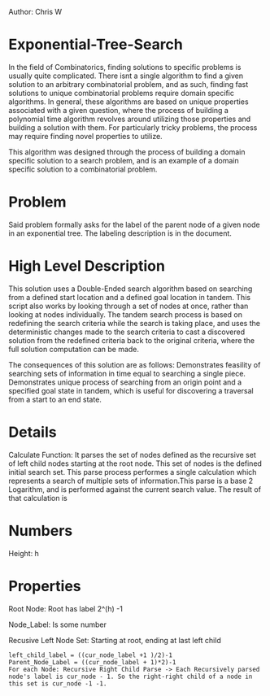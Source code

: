 Author: Chris W
# Exponential-Tree-Search

In the field of Combinatorics, finding solutions to specific problems is usually quite complicated. There isnt a single algorithm to find a given solution to an arbitrary combinatorial problem, and as such, finding fast solutions to unique combinatorial problems require domain specific algorithms. In general, these algorithms are based on unique properties associated with a given question, where the process of building a polynomial time algorithm revolves around utilizing those properties and building a solution with them. For particularly tricky problems, the process may require finding novel properties to utilize. 

This algorithm was designed through the process of building a domain specific solution to a search problem, and is an example of a domain specific solution to a combinatorial problem. 

# Problem
Said problem formally asks for the label of the parent node of a given node in an exponential tree. The labeling description is in the document. 

# High Level Description
This solution uses a Double-Ended search algorithm based on searching from a defined start location and a defined goal location in tandem. This script also works by looking through a set of nodes at once, rather than looking at nodes individually. The tandem search process is based on redefining the search criteria while the search is taking place, and uses the deterministic changes made to the search criteria to cast a discovered solution from the redefined criteria back to the original criteria, where the full solution computation can be made. 

The consequences of this solution are as follows: Demonstrates feasility of searching sets of information in time equal to searching a single piece. Demonstrates unique process of searching from an origin point and a specified goal state in tandem, which is useful for discovering a traversal from a start to an end state. 

# Details
Calculate Function:
  It parses the set of nodes defined as the recursive set of left child nodes starting at the root node. This set of nodes is the defined initial search set. This parse process performes a single calculation which represents a search of multiple sets of information.This parse is a base 2 Logarithm, and is performed against the current search value. The result of that calculation is  
  
# Numbers
  Height: h
# Properties
  Root Node: Root has label 2^(h) -1
  
  Node_Label: Is some number
  
  Recusive Left Node Set: 
    Starting at root, ending at last left child
    
    left_child_label = ((cur_node_label +1 )/2)-1 
    Parent_Node_Label = ((cur_node_label + 1)*2)-1
    For each Node: Recursive Right Child Parse -> Each Recursively parsed node's label is cur_node - 1. So the right-right child of a node in this set is cur_node -1 -1. 
      
    
